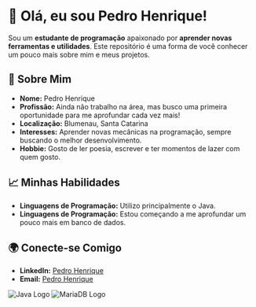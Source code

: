 # 👋 Olá, eu sou Pedro Henrique!

Sou um **estudante de programação** apaixonado por **aprender novas ferramentas e utilidades**. Este repositório é uma forma de você conhecer um pouco mais sobre mim e meus projetos.

## 🌟 Sobre Mim

- **Nome:** Pedro Henrique
- **Profissão:** Ainda não trabalho na área, mas busco uma primeira oportunidade para me aprofundar cada vez mais!
- **Localização:** Blumenau, Santa Catarina
- **Interesses:** Aprender novas mecânicas na programação, sempre buscando o melhor desenvolvimento.
- **Hobbie:** Gosto de ler poesia, escrever e ter momentos de lazer com quem gosto.
## 📈 Minhas Habilidades

- **Linguagens de Programação:** Utilizo principalmente o Java.
- **Linguagens de Programação:** Estou começando a me aprofundar um pouco mais em banco de dados.

## 🌍 Conecte-se Comigo

- **LinkedIn:** [Pedro Henrique](din.com/in/pedro-borba-627493229/edit/forms/intro/new/?profileFormEntryPoint=PROFILE_SECTION)
- **Email:** [Pedro Henrique](pedrohenriqueborba1@gmail.com)

![Java Logo](https://www.vectorlogo.zone/logos/java/java-icon.svg)
![MariaDB Logo](https://www.vectorlogo.zone/logos/mariadb/mariadb-icon.svg)


